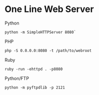 # One Line Web Server

Python

```shell
python -m SimpleHTTPServer 8080`
```

PHP

```shell
php -S 0.0.0.0:8080 -t /path/to/webroot
```

Ruby

```shell
ruby -run -ehttpd . -p8080
```

Python/FTP

```shell
python -m pyftpdlib -p 2121
```
